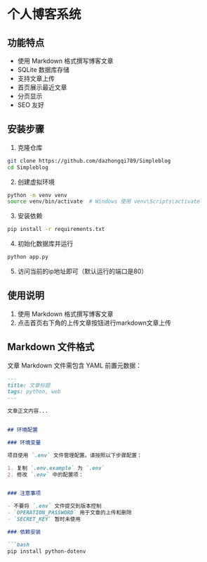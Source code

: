 # 个人博客系统

## 功能特点
- 使用 Markdown 格式撰写博客文章
- SQLite 数据库存储
- 支持文章上传
- 首页展示最近文章
- 分页显示
- SEO 友好

## 安装步骤

1. 克隆仓库
```bash
git clone https://github.com/dazhongqi789/Simpleblog
cd Simpleblog
```

2. 创建虚拟环境
```bash
python -m venv venv
source venv/bin/activate  # Windows 使用 venv\Scripts\activate
```

3. 安装依赖
```bash
pip install -r requirements.txt
```

4. 初始化数据库并运行
```bash
python app.py
```

5. 访问当前的ip地址即可（默认运行的端口是80）

## 使用说明

1. 使用 Markdown 格式撰写博客文章
2. 点击首页右下角的上传文章按钮进行markdown文章上传

## Markdown 文件格式
文章 Markdown 文件需包含 YAML 前置元数据：
```markdown
---
title: 文章标题
tags: python, web
---

文章正文内容...


## 环境配置

### 环境变量

项目使用 `.env` 文件管理配置。请按照以下步骤配置：

1. 复制 `.env.example` 为 `.env`
2. 修改 `.env` 中的配置项：


### 注意事项

- 不要将 `.env` 文件提交到版本控制
- `OPERATION_PASSWORD` 用于文章的上传和删除
- `SECRET_KEY` 暂时未使用

### 依赖安装

```bash
pip install python-dotenv